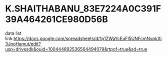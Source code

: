 # K.SHAITHABANU_83E7224A0C391F39A464261CE980D56B


data list link:https://docs.google.com/spreadsheets/d/1p1ZWaYcEuFl5UNFcmNvpkXi3JnoHamut/edit?usp=drivesdk&ouid=100444892536564494079&rtpof=true&sd=true

